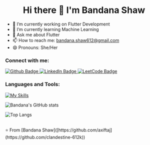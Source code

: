 <h1 align="center"> Hi there 👋 I'm Bandana Shaw </h1>

<!--
**clandestine-612k/clandestine-612k** is a ✨ _special_ ✨ repository because its `README.md` (this file) appears on your GitHub profile.

Here are some ideas to get you started:
-->
- 🔭 I’m currently working on Flutter Development
- 🌱 I’m currently learning Machine Learning
- 💬 Ask me about Flutter
- 📫 How to reach me: bandana.shaw612@gmail.com
- 😄 Pronouns: She/Her
<!--
- 👯 I’m looking to collaborate on ...
- 🤔 I’m looking for help with ...
- ⚡ Fun fact: ...
-->
  
### Connect with me:
<div id="badges">
  <a href="[https://github.com/axiftaj](https://github.com/clandestine-612k)">
    <img src="https://img.shields.io/badge/Github-white?style=for-the-badge&logo=Github&logoColor=black" alt="Github Badge"/>
  </a>
  <!--<a href="https://www.youtube.com/channel/UCzvRaprYPhvAplMK36Gu0kw">
    <img src="https://img.shields.io/badge/YouTube-red?style=for-the-badge&logo=youtube&logoColor=white" alt="Youtube Badge"/>
  </a>
   <a href="https://www.instagram.com/axif_taj">
    <img src="https://img.shields.io/badge/Instagram-purple?style=for-the-badge&logo=instagram&logoColor=white" alt="Instagram Badge"/>
  </a>-->
   <a href="https://www.linkedin.com/in/bandana-shaw/">
    <img src="https://img.shields.io/badge/LinkedIn-blue?style=for-the-badge&logo=linkedin&logoColor=white" alt="LinkedIn Badge"/>
  </a>
   <a href="https://leetcode.com/u/b-shaw/">
    <img src="https://img.shields.io/badge/LeetCode-FFA116?style=for-the-badge&logo=leetcode&logoColor=white" alt="LeetCode Badge"/>
  </a>
</div>

### Languages and Tools:
[![My Skills](https://skillicons.dev/icons?i=flutter,dart,firebase,github,git,postman,figma)](https://skillicons.dev)

![Bandana's GitHub stats](https://github-readme-stats.vercel.app/api?username=clandestine-612k&show_icons=true&theme=dark)

![Top Langs](https://github-readme-stats.vercel.app/api/top-langs/?username=clandestine-612k&theme=dark)


<br>
⭐️ From [Bandana Shaw]([https://github.com/axiftaj](https://github.com/clandestine-612k))
